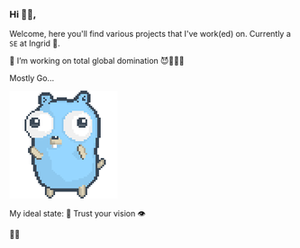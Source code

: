 ### Hi 👋🏾,

Welcome, here you'll find various projects that I've work(ed) on. Currently a `SE` at Ingrid 🏢.

🔭 I’m working on total global domination 😈🦹🏿‍♂️

Mostly Go...

![gopher dancing](./dancing-gopher.gif)

My ideal state: 🌱 
Trust your vision 👁️

✌🏾
<!--
**C3nsoreD/C3nsoreD** is a ✨ _special_ ✨ repository because its `README.md` (this file) appears on your GitHub profile.

Here are some ideas to get you started:

- 🔭 I’m currently working on ...
- 🌱 I’m currently learning ...
- 👯 I’m looking to collaborate on ...
- 🤔 I’m looking for help with ...
- 💬 Ask me about ...
- 📫 How to reach me: ...
- 😄 Pronouns: ...
- ⚡ Fun fact: ...
-->
